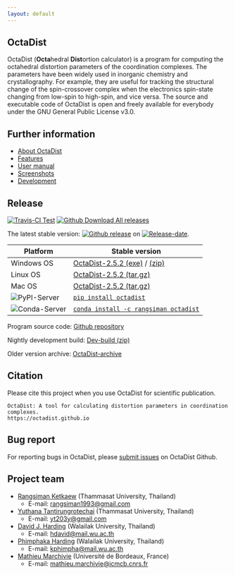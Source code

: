 ```yaml
---
layout: default
---
```


## OctaDist
OctaDist (**Octa**hedral **Dist**ortion calculator) is a program for computing the octahedral distortion parameters of the coordination complexes. 
The parameters have been widely used in inorganic chemistry and crystallography. 
For example, they are useful for tracking the structural change of the spin-crossover complex when the electronics spin-state changing from low-spin to high-spin, and vice versa. 
The source and executable code of OctaDist is open and freely available for everybody under the GNU General Public License v3.0.

## Further information
- [About OctaDist](./about.md) <br/>
- [Features](./features.md) <br/>
- [User manual](./manual.md) <br/>
- [Screenshots](./screenshots.md)
- [Development](./development.md)

## Release
[![Travis-CI Test][Travis-badge]][Travis-link]
[![Github Download All releases][Download-badge]][Download-link]

[Travis-badge]: https://img.shields.io/travis/OctaDist/OctaDist/master.svg
[Travis-link]: https://travis-ci.org/OctaDist/OctaDist
[Download-badge]: https://img.shields.io/github/downloads/OctaDist/octadist/total.svg
[Download-link]: https://github.com/OctaDist/OctaDist/releases

The latest stable version: [![Github release](https://img.shields.io/github/release/OctaDist/octadist.svg)][link4] on [![Release-date][rel-date]][link4]. 


[rel-date]: https://img.shields.io/github/release-date/octadist/octadist.svg
[link4]: https://github.com/OctaDist/OctaDist/releases/latest

|   Platform   | Stable version |
|--------------|----------------|
|  Windows OS  | [OctaDist-2.5.2 (exe)][WinOS_exe] / [(zip)][WinOS_zip] |
|  Linux OS    | [OctaDist-2.5.2 (tar.gz)][LinOS_tar] |
|  Mac OS      | [OctaDist-2.5.2 (tar.gz)][MacOS_tar]|
| ![PyPI-Server][PyPI-badge]   | [`pip install octadist`][PyPI-link] |
| ![Conda-Server][Conda-badge] | [`conda install -c rangsiman octadist`][Conda-link]|

[WinOS_exe]: https://github.com/OctaDist/OctaDist/releases/download/v.2.5.2/OctaDist-2.5.2-Win-x86-64.exe
[WinOS_zip]: https://github.com/OctaDist/OctaDist/releases/download/v.2.5.2/OctaDist-2.5.2-Win-x86-64.zip
[LinOS_tar]: https://github.com/OctaDist/OctaDist/releases/download/v.2.5.2/OctaDist-2.5.2-Linux-x86-64.tar.gz
[MacOS_mac]: https://github.com/OctaDist/OctaDist/releases/download/v.2.5.1/OctaDist-2.5.1-macOS-x86-64
[MacOS_tar]: https://github.com/OctaDist/OctaDist/releases/download/v.2.5.2/OctaDist-2.5.2-Linux-x86-64.tar.gz
[PyPI-badge]: https://img.shields.io/pypi/v/octadist.svg
[PyPI-link]: https://pypi.org/project/octadist/
[Conda-badge]: https://anaconda.org/rangsiman/octadist/badges/version.svg
[Conda-link]: https://anaconda.org/rangsiman/octadist

Program source code: [Github repository][Github-link]

Nightly development build: [Dev-build (zip)][Dev-link]

Older version archive: [OctaDist-archive][archive-link] 

[Github-link]: https://github.com/OctaDist/OctaDist
[Dev-link]: https://github.com/OctaDist/OctaDist/archive/nightly-build.zip
[archive-link]: https://github.com/OctaDist/OctaDist/releases



## Citation
Please cite this project when you use OctaDist for scientific publication.

```
OctaDist: A tool for calculating distortion parameters in coordination complexes.
https://octadist.github.io
```

## Bug report
For reporting bugs in OctaDist, please [submit issues](https://github.com/OctaDist/OctaDist/issues) on OctaDist Github.

## Project team
- [Rangsiman Ketkaew](https://sites.google.com/site/rangsiman1993) (Thammasat University, Thailand) 
  - E-mail: rangsiman1993@gmail.com
- [Yuthana Tantirungrotechai](https://sites.google.com/site/compchem403/people/faculty/yuthana) (Thammasat University, Thailand)
  - E-mail: yt203y@gmail.com
- [David J. Harding](https://www.funtechwu.com/david-j-harding) (Walailak University, Thailand)
  - E-mail: hdavid@mail.wu.ac.th
- [Phimphaka Harding](https://www.funtechwu.com/phimphaka-harding) (Walailak University, Thailand)
  - E-mail: kphimpha@mail.wu.ac.th
- [Mathieu Marchivie](http://www.icmcb-bordeaux.cnrs.fr/spip.php?article562&lang=fr) (Université de Bordeaux, France)
  - E-mail: mathieu.marchivie@icmcb.cnrs.fr
  
